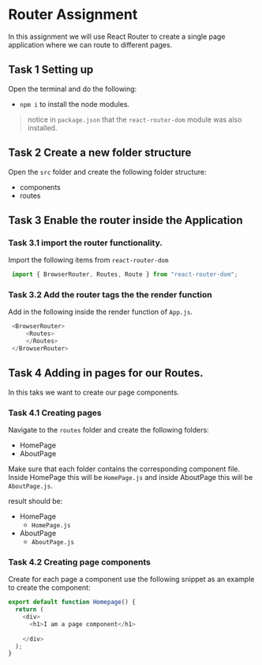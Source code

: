 # Router Assignment

In this assignment we will use React Router to create a single page application where we can route to different pages.

## Task 1 Setting up
Open the terminal and do the following:
 - `npm i` to install the node modules. 
> notice in `package.json` that the `react-router-dom` module was also installed. 


## Task 2 Create a new folder structure
Open the `src` folder and create the following folder structure: 
 - components
 - routes 
 
 ## Task 3 Enable the router inside the Application
 
 ### Task 3.1 import the router functionality.
 Import the following items from `react-router-dom`
 ```javascript
  import { BrowserRouter, Routes, Route } from "react-router-dom";
 ```

  ### Task 3.2 Add the router tags the the render function
  Add in the following inside the render function of `App.js`.
   ```javascript
    <BrowserRouter>
        <Routes>
        </Routes>
    </BrowserRouter>
```
 
## Task 4 Adding in pages for our Routes. 
In this taks we want to create our page components.

### Task 4.1 Creating pages
Navigate to the `routes` folder and create the following folders:
- HomePage
- AboutPage

Make sure that each folder contains the corresponding component file. Inside HomePage this will be `HomePage.js` and inside AboutPage this will be `AboutPage.js`.

result should be: 
- HomePage
  - `HomePage.js` 
- AboutPage
  - `AboutPage.js` 


 ### Task 4.2 Creating page components
 Create for each page a component use the following snippet as an example to create the component: 
```javascript
export default function Homepage() {
  return (
    <div>
      <h1>I am a page component</h1>
    
    </div>
  );
}
```